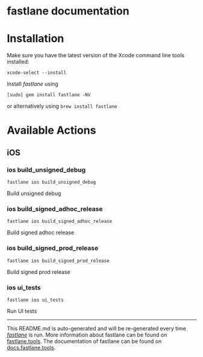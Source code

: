 fastlane documentation
================
# Installation

Make sure you have the latest version of the Xcode command line tools installed:

```
xcode-select --install
```

Install _fastlane_ using
```
[sudo] gem install fastlane -NV
```
or alternatively using `brew install fastlane`

# Available Actions
## iOS
### ios build_unsigned_debug
```
fastlane ios build_unsigned_debug
```
Build unsigned debug
### ios build_signed_adhoc_release
```
fastlane ios build_signed_adhoc_release
```
Build signed adhoc release
### ios build_signed_prod_release
```
fastlane ios build_signed_prod_release
```
Build signed prod release
### ios ui_tests
```
fastlane ios ui_tests
```
Run UI tests

----

This README.md is auto-generated and will be re-generated every time [_fastlane_](https://fastlane.tools) is run.
More information about fastlane can be found on [fastlane.tools](https://fastlane.tools).
The documentation of fastlane can be found on [docs.fastlane.tools](https://docs.fastlane.tools).
